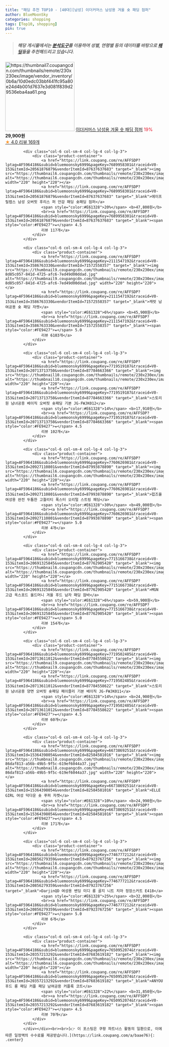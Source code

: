 ```yaml
---
title: "패딩 추천 TOP10 - [40대][남성] 이더커머스 남성용 겨울 숏 패딩 점퍼"
author: BlueMoonSky
categories: shopping
tags: [Top10, shopping]
pin: true
---
```


> ##### 해당 게시물에서는 [**분석도구**](https://itemscout.io/)를 이용하여 **성별**, **연령별** 등의 데이터를 바탕으로 [**패딩**](https://link.coupang.com/a/baae76)들을 추천해드리고 있습니다.
<div class="container"><div class="row">
            <div class="col-6 col-sm-4 col-lg-4 col-lg-3">
                <div class="product-container">
                    <a href="https://link.coupang.com/re/AFFSDP?lptag=AF5964186&subid=bluemoonsky6999&pageKey=7631187914&traceid=V0-153&itemId=20254181206&vendorItemId=87342044194" target="_blank"><img src="https://thumbnail7.coupangcdn.com/thumbnails/remote/230x230ex/image/vendor_inventory/0b6a/10d0edc03bbf441fc95a80e24d4b001d7637e3d081f839d29536eba4aa61.png" alt="https://thumbnail7.coupangcdn.com/thumbnails/remote/230x230ex/image/vendor_inventory/0b6a/10d0edc03bbf441fc95a80e24d4b001d7637e3d081f839d29536eba4aa61.png" width="220" height="220"></a>
                    <a href="https://link.coupang.com/re/AFFSDP?lptag=AF5964186&subid=bluemoonsky6999&pageKey=7631187914&traceid=V0-153&itemId=20254181206&vendorItemId=87342044194" target="_blank">이더커머스 남성용 겨울 숏 패딩 점퍼</a>
                    <span style="color:#E61328">19%</span> <b>29,900원</b>
                    <br><a href="https://link.coupang.com/re/AFFSDP?lptag=AF5964186&subid=bluemoonsky6999&pageKey=7631187914&traceid=V0-153&itemId=20254181206&vendorItemId=87342044194" target="_blank"><span style="color:#FE9427">★</span> 4.0
                    리뷰 169개</a>
                </div>
            </div>
            
            <div class="col-6 col-sm-4 col-lg-4 col-lg-3">
                <div class="product-container">
                    <a href="https://link.coupang.com/re/AFFSDP?lptag=AF5964186&subid=bluemoonsky6999&pageKey=7689958301&traceid=V0-153&itemId=20561876879&vendorItemId=87637637683" target="_blank"><img src="https://thumbnail6.coupangcdn.com/thumbnails/remote/230x230ex/image/vendor_inventory/66a6/a5a57cfe7c76365b08a2409731409ba40e98379c3a8319daffba90179909.jpg" alt="https://thumbnail6.coupangcdn.com/thumbnails/remote/230x230ex/image/vendor_inventory/66a6/a5a57cfe7c76365b08a2409731409ba40e98379c3a8319daffba90179909.jpg" width="220" height="220"></a>
                    <a href="https://link.coupang.com/re/AFFSDP?lptag=AF5964186&subid=bluemoonsky6999&pageKey=7689958301&traceid=V0-153&itemId=20561876879&vendorItemId=87637637683" target="_blank">에이프릴랩스 남성 오버핏 후리스 퍼 안감 패딩 숏패딩 점퍼</a>
                    <span style="color:#E61328">20%</span> <b>47,800원</b>
                    <br><a href="https://link.coupang.com/re/AFFSDP?lptag=AF5964186&subid=bluemoonsky6999&pageKey=7689958301&traceid=V0-153&itemId=20561876879&vendorItemId=87637637683" target="_blank"><span style="color:#FE9427">★</span> 4.5
                    리뷰 117개</a>
                </div>
            </div>
            
            <div class="col-6 col-sm-4 col-lg-4 col-lg-3">
                <div class="product-container">
                    <a href="https://link.coupang.com/re/AFFSDP?lptag=AF5964186&subid=bluemoonsky6999&pageKey=2111547192&traceid=V0-153&itemId=3586763330&vendorItemId=71572558357" target="_blank"><img src="https://thumbnail9.coupangcdn.com/thumbnails/remote/230x230ex/image/retail/images/1054077257689475-8d85c057-841d-4725-afc6-7ed49d00ddad.jpg" alt="https://thumbnail9.coupangcdn.com/thumbnails/remote/230x230ex/image/retail/images/1054077257689475-8d85c057-841d-4725-afc6-7ed49d00ddad.jpg" width="220" height="220"></a>
                    <a href="https://link.coupang.com/re/AFFSDP?lptag=AF5964186&subid=bluemoonsky6999&pageKey=2111547192&traceid=V0-153&itemId=3586763330&vendorItemId=71572558357" target="_blank">캐럿 남여공용 숏 패딩 자켓</a>
                    <span style="color:#E61328">6%</span> <b>45,900원</b>
                    <br><a href="https://link.coupang.com/re/AFFSDP?lptag=AF5964186&subid=bluemoonsky6999&pageKey=2111547192&traceid=V0-153&itemId=3586763330&vendorItemId=71572558357" target="_blank"><span style="color:#FE9427">★</span> 5.0
                    리뷰 6103개</a>
                </div>
            </div>
            
            <div class="col-6 col-sm-4 col-lg-4 col-lg-3">
                <div class="product-container">
                    <a href="https://link.coupang.com/re/AFFSDP?lptag=AF5964186&subid=bluemoonsky6999&pageKey=7719519187&traceid=V0-153&itemId=20713713750&vendorItemId=87784663366" target="_blank"><img src="https://thumbnail10.coupangcdn.com/thumbnails/remote/230x230ex/image/vendor_inventory/e721/a5a1bc6e0c54773138a8b806b610a113aeaa48374d4135d383341629062c.jpg" alt="https://thumbnail10.coupangcdn.com/thumbnails/remote/230x230ex/image/vendor_inventory/e721/a5a1bc6e0c54773138a8b806b610a113aeaa48374d4135d383341629062c.jpg" width="220" height="220"></a>
                    <a href="https://link.coupang.com/re/AFFSDP?lptag=AF5964186&subid=bluemoonsky6999&pageKey=7719519187&traceid=V0-153&itemId=20713713750&vendorItemId=87784663366" target="_blank">스토리원 남녀공용 베이직 오버핏 숏패딩 기본 JG-FWJK012</a>
                    <span style="color:#E61328">14%</span> <b>17,910원</b>
                    <br><a href="https://link.coupang.com/re/AFFSDP?lptag=AF5964186&subid=bluemoonsky6999&pageKey=7719519187&traceid=V0-153&itemId=20713713750&vendorItemId=87784663366" target="_blank"><span style="color:#FE9427">★</span> 4.5
                    리뷰 102개</a>
                </div>
            </div>
            
            <div class="col-6 col-sm-4 col-lg-4 col-lg-3">
                <div class="product-container">
                    <a href="https://link.coupang.com/re/AFFSDP?lptag=AF5964186&subid=bluemoonsky6999&pageKey=7760626981&traceid=V0-153&itemId=20927110801&vendorItemId=87993878890" target="_blank"><img src="https://thumbnail6.coupangcdn.com/thumbnails/remote/230x230ex/image/vendor_inventory/4b87/26a1d7360e6aaedd65a47b42516142701e8f83bf8e84827fb660e4813982.jpg" alt="https://thumbnail6.coupangcdn.com/thumbnails/remote/230x230ex/image/vendor_inventory/4b87/26a1d7360e6aaedd65a47b42516142701e8f83bf8e84827fb660e4813982.jpg" width="220" height="220"></a>
                    <a href="https://link.coupang.com/re/AFFSDP?lptag=AF5964186&subid=bluemoonsky6999&pageKey=7760626981&traceid=V0-153&itemId=20927110801&vendorItemId=87993878890" target="_blank">럽즈올 여성용 완전 두툼한 고퀄리티 폭스터 오리털 스트링 패딩</a>
                    <span style="color:#E61328">30%</span> <b>49,000원</b>
                    <br><a href="https://link.coupang.com/re/AFFSDP?lptag=AF5964186&subid=bluemoonsky6999&pageKey=7760626981&traceid=V0-153&itemId=20927110801&vendorItemId=87993878890" target="_blank"><span style="color:#FE9427">★</span> 5.0
                    리뷰 4개</a>
                </div>
            </div>
            
            <div class="col-6 col-sm-4 col-lg-4 col-lg-3">
                <div class="product-container">
                    <a href="https://link.coupang.com/re/AFFSDP?lptag=AF5964186&subid=bluemoonsky6999&pageKey=7715166738&traceid=V0-153&itemId=20691325845&vendorItemId=87762905420" target="_blank"><img src="https://thumbnail6.coupangcdn.com/thumbnails/remote/230x230ex/image/vendor_inventory/4484/1942cb706516237773149f16129a9e7f978a8534c8f07eeb96ea71b67595.png" alt="https://thumbnail6.coupangcdn.com/thumbnails/remote/230x230ex/image/vendor_inventory/4484/1942cb706516237773149f16129a9e7f978a8534c8f07eeb96ea71b67595.png" width="220" height="220"></a>
                    <a href="https://link.coupang.com/re/AFFSDP?lptag=AF5964186&subid=bluemoonsky6999&pageKey=7715166738&traceid=V0-153&itemId=20691325845&vendorItemId=87762905420" target="_blank">MGN 고급 옥스포드 올드머니 겨울 후드 남자 패딩 잠바</a>
                    <span style="color:#E61328">6%</span> <b>59,900원</b>
                    <br><a href="https://link.coupang.com/re/AFFSDP?lptag=AF5964186&subid=bluemoonsky6999&pageKey=7715166738&traceid=V0-153&itemId=20691325845&vendorItemId=87762905420" target="_blank"><span style="color:#FE9427">★</span> 5.0
                    리뷰 154개</a>
                </div>
            </div>
            
            <div class="col-6 col-sm-4 col-lg-4 col-lg-3">
                <div class="product-container">
                    <a href="https://link.coupang.com/re/AFFSDP?lptag=AF5964186&subid=bluemoonsky6999&pageKey=7719502485&traceid=V0-153&itemId=20713611012&vendorItemId=87784558622" target="_blank"><img src="https://thumbnail9.coupangcdn.com/thumbnails/remote/230x230ex/image/vendor_inventory/0bf4/d3da71c0a07730044b0858cbe603d747e1347f808bb67c9d14099a912e0d.jpg" alt="https://thumbnail9.coupangcdn.com/thumbnails/remote/230x230ex/image/vendor_inventory/0bf4/d3da71c0a07730044b0858cbe603d747e1347f808bb67c9d14099a912e0d.jpg" width="220" height="220"></a>
                    <a href="https://link.coupang.com/re/AFFSDP?lptag=AF5964186&subid=bluemoonsky6999&pageKey=7719502485&traceid=V0-153&itemId=20713611012&vendorItemId=87784558622" target="_blank">스토리원 남녀공용 양면 오버핏 숏패딩 페이즐리 기본 베이직 JG-FWJK011</a>
                    <span style="color:#E61328">14%</span> <b>24,900원</b>
                    <br><a href="https://link.coupang.com/re/AFFSDP?lptag=AF5964186&subid=bluemoonsky6999&pageKey=7719502485&traceid=V0-153&itemId=20713611012&vendorItemId=87784558622" target="_blank"><span style="color:#FE9427">★</span> 4.5
                    리뷰 60개</a>
                </div>
            </div>
            
            <div class="col-6 col-sm-4 col-lg-4 col-lg-3">
                <div class="product-container">
                    <a href="https://link.coupang.com/re/AFFSDP?lptag=AF5964186&subid=bluemoonsky6999&pageKey=6673869251&traceid=V0-153&itemId=15364398054&vendorItemId=82584581016" target="_blank"><img src="https://thumbnail8.coupangcdn.com/thumbnails/remote/230x230ex/image/retail/images/210025028538126-86daf813-a56b-49b5-9f5c-619ef6044a37.jpg" alt="https://thumbnail8.coupangcdn.com/thumbnails/remote/230x230ex/image/retail/images/210025028538126-86daf813-a56b-49b5-9f5c-619ef6044a37.jpg" width="220" height="220"></a>
                    <a href="https://link.coupang.com/re/AFFSDP?lptag=AF5964186&subid=bluemoonsky6999&pageKey=6673869251&traceid=V0-153&itemId=15364398054&vendorItemId=82584581016" target="_blank">ELLE GIRL 여성 덕다운 숏 푸퍼 자켓</a>
                    <span style="color:#E61328">10%</span> <b>24,990원</b>
                    <br><a href="https://link.coupang.com/re/AFFSDP?lptag=AF5964186&subid=bluemoonsky6999&pageKey=6673869251&traceid=V0-153&itemId=15364398054&vendorItemId=82584581016" target="_blank"><span style="color:#FE9427">★</span> 4.5
                    리뷰 171개</a>
                </div>
            </div>
            
            <div class="col-6 col-sm-4 col-lg-4 col-lg-3">
                <div class="product-container">
                    <a href="https://link.coupang.com/re/AFFSDP?lptag=AF5964186&subid=bluemoonsky6999&pageKey=7746777212&traceid=V0-153&itemId=20856279359&vendorItemId=87923767256" target="_blank"><img src="https://thumbnail6.coupangcdn.com/thumbnails/remote/230x230ex/image/vendor_inventory/45bf/d411bca175b4562f8720beb725e6f31d641b657f57dc84d9cdfbc0708a09.jpg" alt="https://thumbnail6.coupangcdn.com/thumbnails/remote/230x230ex/image/vendor_inventory/45bf/d411bca175b4562f8720beb725e6f31d641b657f57dc84d9cdfbc0708a09.jpg" width="220" height="220"></a>
                    <a href="https://link.coupang.com/re/AFFSDP?lptag=AF5964186&subid=bluemoonsky6999&pageKey=7746777212&traceid=V0-153&itemId=20856279359&vendorItemId=87923767256" target="_blank">DarjinQD 여성용 밴딩 미디 롱 골지 니트 치마 정장스커트 E418</a>
                    <span style="color:#E61328">25%</span> <b>32,000원</b>
                    <br><a href="https://link.coupang.com/re/AFFSDP?lptag=AF5964186&subid=bluemoonsky6999&pageKey=7746777212&traceid=V0-153&itemId=20856279359&vendorItemId=87923767256" target="_blank"><span style="color:#FE9427">★</span> 5.0
                    리뷰 6개</a>
                </div>
            </div>
            
            <div class="col-6 col-sm-4 col-lg-4 col-lg-3">
                <div class="product-container">
                    <a href="https://link.coupang.com/re/AFFSDP?lptag=AF5964186&subid=bluemoonsky6999&pageKey=7650952074&traceid=V0-153&itemId=20357213292&vendorItemId=87683619182" target="_blank"><img src="https://thumbnail6.coupangcdn.com/thumbnails/remote/230x230ex/image/vendor_inventory/2d32/f8b0b9b92b71079df993e4518d615fd819ec54205cd7d5e53d38aafb1465.jpg" alt="https://thumbnail6.coupangcdn.com/thumbnails/remote/230x230ex/image/vendor_inventory/2d32/f8b0b9b92b71079df993e4518d615fd819ec54205cd7d5e53d38aafb1465.jpg" width="220" height="220"></a>
                    <a href="https://link.coupang.com/re/AFFSDP?lptag=AF5964186&subid=bluemoonsky6999&pageKey=7650952074&traceid=V0-153&itemId=20357213292&vendorItemId=87683619182" target="_blank">ANYOU 후드 롱 패딩 커플 패딩 남여공용 커플룩 코트</a>
                    <span style="color:#E61328">22%</span> <b>31,850원</b>
                    <br><a href="https://link.coupang.com/re/AFFSDP?lptag=AF5964186&subid=bluemoonsky6999&pageKey=7650952074&traceid=V0-153&itemId=20357213292&vendorItemId=87683619182" target="_blank"><span style="color:#FE9427">★</span> 4.5
                    리뷰 70개</a>
                </div>
            </div>
            </div></div><br><br>[👉 이 포스팅은 쿠팡 파트너스 활동의 일환으로, 이에 따른 일정액의 수수료를 제공받습니다.](https://link.coupang.com/a/baae76){: .center}